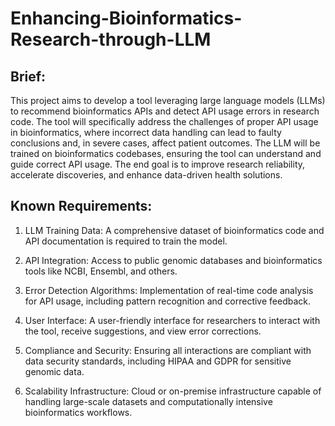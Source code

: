 # Enhancing-Bioinformatics-Research-through-LLM

## Brief:

This project aims to develop a tool leveraging large language models (LLMs) to recommend bioinformatics APIs and detect API usage errors in research code. The tool will specifically address the challenges of proper API usage in bioinformatics, where incorrect data handling can lead to faulty conclusions and, in severe cases, affect patient outcomes. The LLM will be trained on bioinformatics codebases, ensuring the tool can understand and guide correct API usage. The end goal is to improve research reliability, accelerate discoveries, and enhance data-driven health solutions.

## Known Requirements:

1.	LLM Training Data: A comprehensive dataset of bioinformatics code and API documentation is required to train the model.

2. API Integration: Access to public genomic databases and bioinformatics tools like NCBI, Ensembl, and others.

3. Error Detection Algorithms: Implementation of real-time code analysis for API usage, including pattern recognition and corrective feedback.
 
4. User Interface: A user-friendly interface for researchers to interact with the tool, receive suggestions, and view error corrections.

5. Compliance and Security: Ensuring all interactions are compliant with data security standards, including HIPAA and GDPR for sensitive genomic data.

6. Scalability Infrastructure: Cloud or on-premise infrastructure capable of handling large-scale datasets and computationally intensive bioinformatics workflows.
